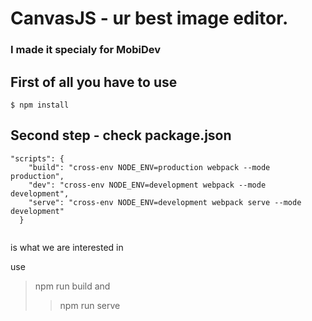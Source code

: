 # CanvasJS - ur best image editor.
### I made it specialy for MobiDev

## First of all you have to use

```
$ npm install
```
## Second step - check package.json

```
"scripts": {
    "build": "cross-env NODE_ENV=production webpack --mode production",
    "dev": "cross-env NODE_ENV=development webpack --mode development",
    "serve": "cross-env NODE_ENV=development webpack serve --mode development"
  }
  
```
is what we are interested in

use 
> npm run build
and 
>> npm run serve 
